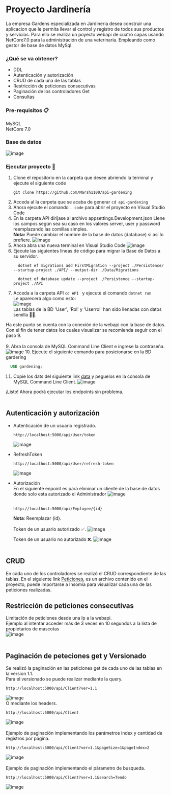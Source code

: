 # Proyecto Jardinería
La empresa Gardens especializada en Jardineria desea construir una aplicacion que le permita llevar el control y registro de todos sus productos y servicios. Para ello se realiza un poyecto webapi de cuatro capas usando NetCore7.0 para la administración de una veterinaria. Empleando como gestor de base de datos MySql.
### ¿Qué se va obtener?
  - DDL
  - Autenticación y autorización
  - CRUD de cada una de las tablas
  - Restricción de peticiones consecutivas
  - Paginación de los controladores Get
  - Consultas
### Pre-requisitos 📋
MySQL<br>
NetCore 7.0
### Base de datos
![image](https://github.com/Marsh1100/api-gardening/blob/main/img/img1.png)
### Ejecutar proyecto 🔧
1. Clone el repositorio en la carpeta que desee abriendo la terminal y ejecute el siguiente code
   ```
   git clone https://github.com/Marsh1100/api-gardening
   ```
2. Acceda al la carpeta que se acaba de generar
   ```cd api-gardening ```
3. Ahora ejecute el comando ```. code``` para abrir el proyecto en Visual Studio Code
4. En la carpeta API diríjase al archivo appsettings.Development.json
     Llene los campos según sea su caso en los valores server, user y password reemplazando las comillas simples.<br>
     <b>Nota:</b> Puede cambiar el nombre de la base de datos (database) si así lo prefiere.
     ![image](https://github.com/Marsh1100/api-gardening/blob/main/img/img2.png)
6. Ahora abra una nueva terminal en Visual Studio Code
     ![image](https://github.com/Marsh1100/api-gardening/blob/main/img/img3.png)
7. Ejecute las siguientes líneas de código para migrar la Base de Datos a su servidor. <br>
     ```
       dotnet ef migrations add FirstMigration --project ./Persistence/ --startup-project ./API/ --output-dir ./Data/Migrations
     ```
     ```
       dotnet ef database update --project ./Persistence --startup-project ./API
     ```
8. Acceda a la carpeta API ```cd API ``` y ejecute el comando    ```dotnet run ```<br>
  Le aparecerá algo como esto:<br>
     ![image](https://github.com/Marsh1100/api-gardening/blob/main/img/img4.png)
<br> Las tablas de la BD 'User', 'Rol' y 'Userrol' han sido llenadas con datos semilla 🌱🌱. <br>

Ha este punto se cuenta con la conexión de la webapi con la base de datos. Con el fin de tener datos los cuales visualizar se recomienda seguir con el paso 9. <br><br>
9. Abra la consola de MySQL Command Line Client e ingrese la contraseña.
    ![image](https://github.com/Marsh1100/api-gardening/blob/main/img/img5.png)
10. Ejecute el siguiente comando para posicionarse en la BD gardering
```sql
  USE gardening;
```
11. Copie los dats del siguiente link [data](https://github.com/Marsh1100/api-gardening/blob/main/data-gardening.sql) y peguelos en la consola de MySQL Command Line Client.
    ![image](https://github.com/Marsh1100/api-gardening/blob/main/img/img6.png)

¡Listo! Ahora podrá ejecutar los endpoints sin problema.<br>
<br>
## Autenticación y autorización 
* Autenticación de un usuario registrado.<br>
  ```
  http://localhost:5000/api/User/token
  ```
    ![image](https://github.com/Marsh1100/api-gardening/blob/main/img/img7.png)
* RefreshToken<br>
  ```
  http://localhost:5000/api/User/refresh-token
  ```
    ![image](https://github.com/Marsh1100/api-gardening/blob/main/img/img8.png)
* Autorización<br>
  En el siguiente enpoint es para eliminar un cliente de la base de datos donde solo esta autorizado el Administrador
  ![image](https://github.com/Marsh1100/api-gardening/blob/main/img/img9.png)<br><br>
  ```
  http://localhost:5000/api/Employee/{id}
  ```
  <b>Nota</b>: Reemplazar {id}.<br>
  <br>Token de un usuario autorizado ✅.
  ![image](https://github.com/Marsh1100/api-gardening/blob/main/img/img10.png)

  Token de un usuario no autorizado  ❌.
  ![image](https://github.com/Marsh1100/api-gardening/blob/main/img/img11.png)
<br><br>
## CRUD
En cada uno de los controladores se realizó el CRUD correspondiente de las tablas. En el siguiente link [Peticiones](https://github.com/Marsh1100/api-gardening/blob/main/consultas-insomnia), es un archivo contenido en el proyecto, puede importarse a Insomia para visualizar cada una de las peticiones realizadas.
## Restricción de peticiones consecutivas
Limitación de peticiones desde una Ip a la webapi.<br>
Ejemplo al intentar acceder más de 3 veces en 10 segundos a la lista de propietarios de mascotas<br>
![image](https://github.com/Marsh1100/api-gardening/blob/main/img/img12.png)<br><br>
## Paginación de peteciones get y Versionado
Se realizó la paginación en las peticiones get de cada uno de las tablas en la version 1.1.<br>
Para el versionado se puede realizar mediante la query.  
```
http://localhost:5000/api/Client?ver=1.1
```
![image](https://github.com/Marsh1100/api-gardening/blob/main/img/img13.png)<br>
O mediante los headers. 
```
http://localhost:5000/api/Client
```
![image](https://github.com/Marsh1100/api-gardening/blob/main/img/img14.png)<br><br>
Ejemplo de paginación implementando los parámetros index y cantidad de registros por página.  
```
http://localhost:5000/api/Client?ver=1.1&pageSize=1&pageIndex=2
```
![image](https://github.com/Marsh1100/api-gardening/blob/main/img/img15.png)<br><br>
Ejemplo de paginación implementando el párametro de busqueda.
``` 
http://localhost:5000/api/Client?ver=1.1&search=Tendo
```
![image](https://github.com/Marsh1100/api-gardening/blob/main/img/img16.png)<br><br>

